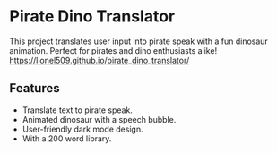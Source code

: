 # Pirate Dino Translator

This project translates user input into pirate speak with a fun dinosaur animation. Perfect for pirates and dino enthusiasts alike!
https://lionel509.github.io/pirate_dino_translator/

## Features

- Translate text to pirate speak.
- Animated dinosaur with a speech bubble.
- User-friendly dark mode design.
- With a 200 word library.
  
